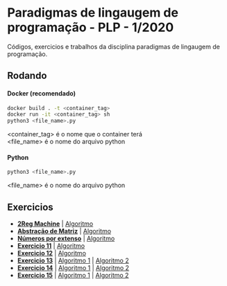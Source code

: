 Paradigmas de lingaugem de programação - PLP - 1/2020
============
Códigos, exercicios e trabalhos da disciplina paradigmas de lingaugem de programação.

## Rodando

#### Docker (recomendado)

```bash
docker build . -t <container_tag>
docker run -it <container_tag> sh
python3 <file_name>.py
```
<container_tag> é o nome que o container terá  
<file_name> é o nome do arquivo python  

#### Python
```bash
python3 <file_name>.py
```
<file_name> é o nome do arquivo python

## Exercicios

- **[2Reg Machine](./2reg_machine/README.md)**  | [Algoritmo](./2reg_machine/code/__main__.py)
- **[Abstração de Matriz](./textos/Abstracao_de_matriz.md)** | [Algoritmo](./algoritmos/Matriz.py)
- **[Números por extenso](./textos/Numeros_por_extenso.md)** | [Algoritmo](./algoritmos/numeros/App.py)
- **[Exercicio 11](./textos/exercicio11.md)** | [Algoritmo](./algoritmos/exercicio11.py)
- **[Exercicio 12](./textos/exercicio12.md)** | [Algoritmo](./algoritmos/exercicio12.py)
- **[Exercicio 13](./textos/exercicio13.md)** | [Algoritmo 1](./algoritmos/exercicio13_1.lisp) | [Algoritmo 2](./algoritmos/exercicio13_2.lisp)
- **[Exercicio 14](./textos/exercicio14.md)** | [Algoritmo 1](./algoritmos/exercicio14_1.pl) | [Algoritmo 2](./algoritmos/exercicio14_2.pl)
- **[Exercicio 15](./textos/exercicio15.md)** | [Algoritmo 1](./algoritmos/exercicio15_1.lisp) | [Algoritmo 2](./algoritmos/exercicio15_2.pl)
